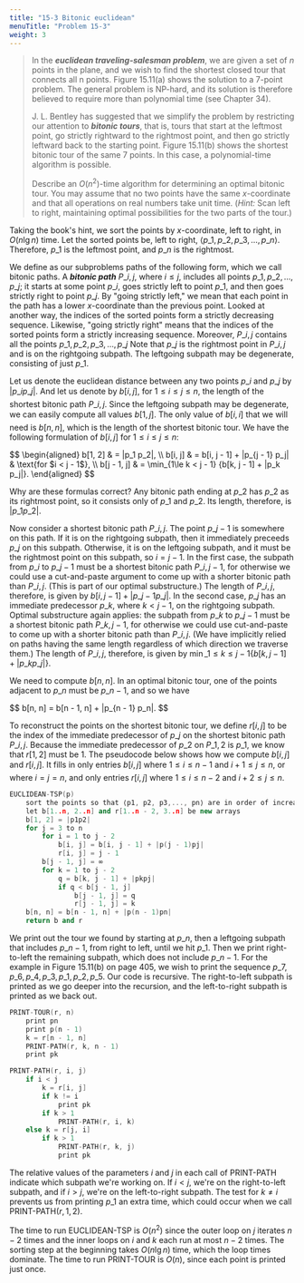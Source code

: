```yaml
---
title: "15-3 Bitonic euclidean"
menuTitle: "Problem 15-3"
weight: 3
---
```


> In the __*euclidean traveling-salesman problem*__, we are given a set of $n$ points in the plane, and we wish to find the shortest closed tour that connects all n points. Figure 15.11(a) shows the solution to a 7-point problem. The general problem is NP-hard, and its solution is therefore believed to require more than polynomial time (see Chapter 34).
>
> J. L. Bentley has suggested that we simplify the problem by restricting our attention to __*bitonic tours*__, that is, tours that start at the leftmost point, go strictly rightward to the rightmost point, and then go strictly leftward back to the starting point. Figure 15.11(b) shows the shortest bitonic tour of the same 7 points. In this case, a polynomial-time algorithm is possible.
>
> Describe an $O(n^2)$-time algorithm for determining an optimal bitonic tour. You may assume that no two points have the same $x$-coordinate and that all operations on real numbers take unit time. ($\textit{Hint:}$ Scan left to right, maintaining optimal possibilities for the two parts of the tour.)

Taking the book's hint, we sort the points by $x$-coordinate, left to right, in $O(n\lg n)$ time. Let the sorted points be, left to right, $\langle p\_1, p\_2, p\_3, \ldots, p\_n \rangle$. Therefore, $p\_1$ is the leftmost point, and $p\_n$ is the rightmost.

We define as our subproblems paths of the following form, which we call bitonic paths. A __*bitonic path*__ $P\_{i, j}$, where $i \le j$, includes all points $p\_1, p\_2, \ldots, p\_j$; it starts at some point $p\_i$, goes strictly left to point $p\_1$, and then goes strictly right to point $p\_j$. By "going strictly left," we mean that each point in the path has a lower $x$-coordinate than the previous point. Looked at another way, the indices of the sorted points form a strictly decreasing sequence. Likewise, "going strictly right" means that the indices of the sorted points form a strictly increasing sequence. Moreover, $P\_{i, j}$ contains all the points $p\_1, p\_2, p\_3, \ldots, p\_j$ Note that $p\_j$ is the rightmost point in $P\_{i, j}$ and is on the rightgoing subpath. The leftgoing subpath may be degenerate, consisting of just $p\_1$.

Let us denote the euclidean distance between any two points $p\_i$ and $p\_j$ by $|p\_i p\_j|$. And let us denote by $b[i, j]$, for $1 \le i \le j \le n$, the length of the shortest bitonic path $P\_{i, j}$. Since the leftgoing subpath may be degenerate, we can easily compute all values $b[1, j]$. The only value of $b[i, i]$ that we will need is $b[n, n]$, which is the length of the shortest bitonic tour. We have the following formulation of $b[i, j]$ for $1 \le i \le j \le n$:

<div>
$$
\begin{aligned}
b[1, 2] & = |p_1 p_2|, \\
b[i, j] & = b[i, j - 1] + |p_{j - 1} p_j| & \text{for $i < j - 1$}, \\
b[j - 1, j] & = \min_{1\le k < j - 1} {b[k, j - 1] + |p_k p_j|}.
\end{aligned}
$$
</div>

Why are these formulas correct? Any bitonic path ending at $p\_2$ has $p\_2$ as its rightmost point, so it consists only of $p\_1$ and $p\_2$. Its length, therefore, is $|p\_1 p\_2|$.

Now consider a shortest bitonic path $P\_{i, j}$. The point $p\_{j - 1}$ is somewhere on this path. If it is on the rightgoing subpath, then it immediately preceeds $p\_j$ on this subpath. Otherwise, it is on the leftgoing subpath, and it must be the rightmost point on this subpath, so $i = j - 1$. In the first case, the subpath from $p\_i$ to $p\_{j - 1}$ must be a shortest bitonic path $P\_{i, j - 1}$, for otherwise we could use a cut-and-paste argument to come up with a shorter bitonic path than $P\_{i, j}$. (This is part of our optimal substructure.) The length of $P\_{i, j}$, therefore, is given by $b[i, j - 1] + |p\_{j - 1} p\_j|$. In the second case, $p\_j$ has an immediate predecessor $p\_k$, where $k < j - 1$, on the rightgoing subpath. Optimal substructure again applies: the subpath from $p\_k$ to $p\_{j - 1}$ must be a shortest bitonic path $P\_{k, j - 1}$, for otherwise we could use cut-and-paste to come up with a shorter bitonic path than $P\_{i, j}$. (We have implicitly relied on paths having the same length regardless of which direction we traverse them.) The length of $P\_{i, j}$, therefore, is given by $\min\_{1 \le k \le j - 1} \{b[k, j - 1] + |p\_k p\_j|\}$.

We need to compute $b[n, n]$. In an optimal bitonic tour, one of the points adjacent to $p\_n$ must be $p\_{n - 1}$, and so we have

<div>
$$
b[n, n] = b[n - 1, n] + |p_{n - 1} p_n|.
$$
</div>

To reconstruct the points on the shortest bitonic tour, we define $r[i, j]$ to be the index of the immediate predecessor of $p\_j$ on the shortest bitonic path $P\_{i, j}$. Because the immediate predecessor of $p\_2$ on $P\_{1, 2}$ is $p\_1$, we know that $r[1, 2]$ must be $1$. The pseudocode below shows how we compute $b[i, j]$ and $r[i, j]$. It fills in only entries $b[i, j]$ where $1 \le i \le n - 1$ and $i + 1 \le j \le n$, or where $i = j = n$, and only entries $r[i, j]$ where $1 \le i \le n - 2$ and $i + 2 \le j \le n$.

```cpp
EUCLIDEAN-TSP(p)
    sort the points so that ⟨p1, p2, p3,..., pn⟩ are in order of increasing x-coordinate
    let b[1..n, 2..n] and r[1..n - 2, 3..n] be new arrays
    b[1, 2] = |p1p2|
    for j = 3 to n
        for i = 1 to j - 2
            b[i, j] = b[i, j - 1] + |p(j - 1)pj|
            r[i, j] = j - 1
        b[j - 1, j] = ∞
        for k = 1 to j - 2
            q = b[k, j - 1] + |pkpj|
            if q < b[j - 1, j]
                b[j - 1, j] = q
                r[j - 1, j] = k
    b[n, n] = b[n - 1, n] + |p(n - 1)pn|
    return b and r
```

We print out the tour we found by starting at $p\_n$, then a leftgoing subpath that includes $p\_{n - 1}$, from right to left, until we hit $p\_1$. Then we print right-to-left the remaining subpath, which does not include $p\_{n - 1}$. For the example in Figure 15.11(b) on page 405, we wish to print the sequence $p\_7, p\_6, p\_4, p\_3, p\_1, p\_2, p\_5$. Our code is recursive. The right-to-left subpath is printed as we go deeper into the recursion, and the left-to-right subpath is printed as we back out.

```cpp
PRINT-TOUR(r, n)
    print pn
    print p(n - 1)
    k = r[n - 1, n]
    PRINT-PATH(r, k, n - 1)
    print pk
```

```cpp
PRINT-PATH(r, i, j)
    if i < j
        k = r[i, j]
        if k != i
            print pk
        if k > 1
            PRINT-PATH(r, i, k)
    else k = r[j, i]
        if k > 1
            PRINT-PATH(r, k, j)
            print pk
```

The relative values of the parameters $i$ and $j$ in each call of $\text{PRINT-PATH}$ indicate which subpath we're working on. If $i < j$, we're on the right-to-left subpath, and if $i > j$, we're on the left-to-right subpath. The test for $k \ne i$ prevents us from printing $p\_1$ an extra time, which could occur when we call $\text{PRINT-PATH}(r, 1, 2)$.

The time to run $\text{EUCLIDEAN-TSP}$ is $O(n^2)$ since the outer loop on $j$ iterates $n - 2$ times and the inner loops on $i$ and $k$ each run at most $n - 2$ times. The sorting step at the beginning takes $O(n\lg n)$ time, which the loop times dominate. The time to run $\text{PRINT-TOUR}$ is $O(n)$, since each point is printed just once.
